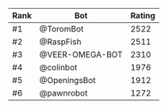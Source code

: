 Rank|Bot|Rating
---|---|---
#1|@ToromBot|2522
#2|@RaspFish|2511
#3|@VEER-OMEGA-BOT|2310
#4|@colinbot|1976
#5|@OpeningsBot|1912
#6|@pawnrobot|1272
